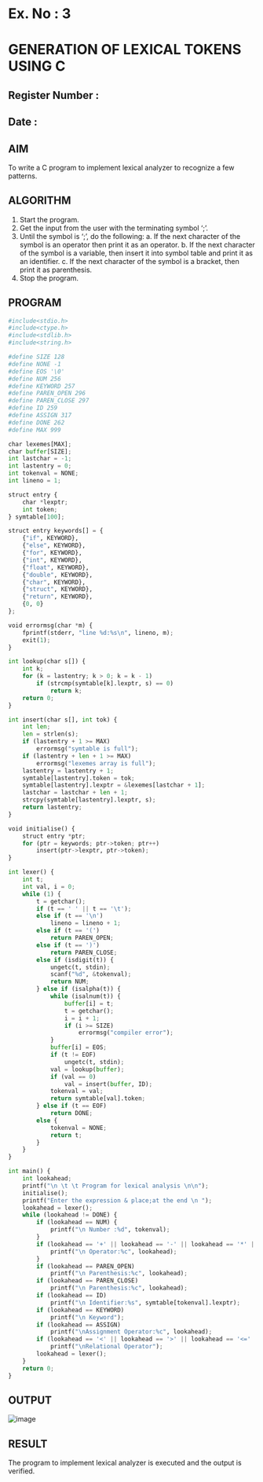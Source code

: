 # Ex. No : 3	
# GENERATION OF LEXICAL TOKENS USING C
## Register Number :
## Date : 

## AIM   
To write a C program to implement lexical analyzer to recognize a few patterns.

## ALGORITHM
1)	Start the program.
2)	Get the input from the user with the terminating symbol ‘;’.
3)	Until the symbol is ‘;’, do the following:
         a.	If the next character of the symbol is an operator then print it as an operator.
         b.	If the next character of the symbol is a variable, then insert it into symbol table and print it as an identifier.
         c.	If the next character of the symbol is a bracket, then print it as parenthesis.
4)	Stop the program.


## PROGRAM
```py
#include<stdio.h>
#include<ctype.h>
#include<stdlib.h>
#include<string.h>

#define SIZE 128
#define NONE -1
#define EOS '\0'
#define NUM 256
#define KEYWORD 257
#define PAREN_OPEN 296
#define PAREN_CLOSE 297
#define ID 259
#define ASSIGN 317
#define DONE 262
#define MAX 999

char lexemes[MAX];
char buffer[SIZE];
int lastchar = -1;
int lastentry = 0;
int tokenval = NONE;
int lineno = 1;

struct entry {
    char *lexptr;
    int token;
} symtable[100];

struct entry keywords[] = {
    {"if", KEYWORD},
    {"else", KEYWORD},
    {"for", KEYWORD},
    {"int", KEYWORD},
    {"float", KEYWORD},
    {"double", KEYWORD},
    {"char", KEYWORD},
    {"struct", KEYWORD},
    {"return", KEYWORD},
    {0, 0}
};

void errormsg(char *m) {
    fprintf(stderr, "line %d:%s\n", lineno, m);
    exit(1);
}

int lookup(char s[]) {
    int k;
    for (k = lastentry; k > 0; k = k - 1)
        if (strcmp(symtable[k].lexptr, s) == 0)
            return k;
    return 0;
}

int insert(char s[], int tok) {
    int len;
    len = strlen(s);
    if (lastentry + 1 >= MAX)
        errormsg("symtable is full");
    if (lastentry + len + 1 >= MAX)
        errormsg("lexemes array is full");
    lastentry = lastentry + 1;
    symtable[lastentry].token = tok;
    symtable[lastentry].lexptr = &lexemes[lastchar + 1];
    lastchar = lastchar + len + 1;
    strcpy(symtable[lastentry].lexptr, s);
    return lastentry;
}

void initialise() {
    struct entry *ptr;
    for (ptr = keywords; ptr->token; ptr++)
        insert(ptr->lexptr, ptr->token);
}

int lexer() {
    int t;
    int val, i = 0;
    while (1) {
        t = getchar();
        if (t == ' ' || t == '\t');
        else if (t == '\n')
            lineno = lineno + 1;
        else if (t == '(')
            return PAREN_OPEN;
        else if (t == ')')
            return PAREN_CLOSE;
        else if (isdigit(t)) {
            ungetc(t, stdin);
            scanf("%d", &tokenval);
            return NUM;
        } else if (isalpha(t)) {
            while (isalnum(t)) {
                buffer[i] = t;
                t = getchar();
                i = i + 1;
                if (i >= SIZE)
                    errormsg("compiler error");
            }
            buffer[i] = EOS;
            if (t != EOF)
                ungetc(t, stdin);
            val = lookup(buffer);
            if (val == 0)
                val = insert(buffer, ID);
            tokenval = val;
            return symtable[val].token;
        } else if (t == EOF)
            return DONE;
        else {
            tokenval = NONE;
            return t;
        }
    }
}

int main() {
    int lookahead;
    printf("\n \t \t Program for lexical analysis \n\n");
    initialise();
    printf("Enter the expression & place;at the end \n ");
    lookahead = lexer();
    while (lookahead != DONE) {
        if (lookahead == NUM) {
            printf("\n Number :%d", tokenval);
        }
        if (lookahead == '+' || lookahead == '-' || lookahead == '*' || lookahead == '/') {
            printf("\n Operator:%c", lookahead);
        }
        if (lookahead == PAREN_OPEN)
            printf("\n Parenthesis:%c", lookahead);
        if (lookahead == PAREN_CLOSE)
            printf("\n Parenthesis:%c", lookahead);
        if (lookahead == ID)
            printf("\n Identifier:%s", symtable[tokenval].lexptr);
        if (lookahead == KEYWORD)
            printf("\n Keyword");
        if (lookahead == ASSIGN)
            printf("\nAssignment Operator:%c", lookahead);
        if (lookahead == '<' || lookahead == '>' || lookahead == '<=' || lookahead == '>=' || lookahead == '!=') 
            printf("\nRelational Operator");
        lookahead = lexer();
    }
    return 0;
}
```


## OUTPUT 
	
![image](https://github.com/bhuvanselva/19CS409-Compiler-Design-Lab/assets/119847426/9125a5d7-52b4-4df2-86d7-306e6a3c6fe7)




## RESULT
The program to implement lexical analyzer is executed and the output is verified.
